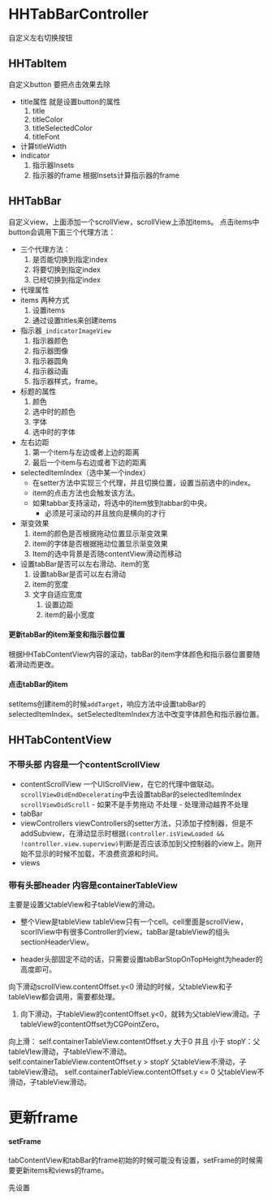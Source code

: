 # HHTabBarController
自定义左右切换按钮

## HHTabItem
自定义button
要把点击效果去除
- title属性
    就是设置button的属性
    1. title
    2. titleColor
    3. titleSelectedColor
    4. titleFont
- 计算titleWidth
- indicator
    1. 指示器Insets
    2. 指示器的frame   根据Insets计算指示器的frame
## HHTabBar
自定义view，上面添加一个scrollView，scrollView上添加items。
点击items中button会调用下面三个代理方法：
- 三个代理方法：
    1. 是否能切换到指定index
    2. 将要切换到指定index
    3. 已经切换到指定index
- 代理属性
- items
    两种方式
    1. 设置items
    2. 通过设置titles来创建items
- 指示器`_indicatorImageView`
    1. 指示器颜色
    2. 指示器图像
    3. 指示器圆角
    4. 指示器动画
    5. 指示器样式，frame。
- 标题的属性
    1. 颜色
    2. 选中时的颜色
    3. 字体
    4. 选中时的字体
- 左右边距
    1. 第一个item与左边或者上边的距离
    2. 最后一个item与右边或者下边的距离
- selectedItemIndex（选中某一个index）
    - 在setter方法中实现三个代理，并且切换位置，设置当前选中的index。
    - item的点击方法也会触发该方法。
    - 如果tabbar支持滚动，将选中的item放到tabbar的中央。
        - 必须是可滚动的并且放向是横向的才行
- 渐变效果
    1. item的颜色是否根据拖动位置显示渐变效果
    2. item的字体是否根据拖动位置显示渐变效果
    3. Item的选中背景是否随contentView滑动而移动
- 设置tabBar是否可以左右滑动、item的宽
    1. 设置tabBar是否可以左右滑动
    2. item的宽度
    3. 文字自适应宽度
        1. 设置边距
        2. item的最小宽度
#### 更新tabBar的item渐变和指示器位置
根据HHTabContentView内容的滚动，tabBar的item字体颜色和指示器位置要随着滑动而更改。
#### 点击tabBar的item
setItems创建item的时候`addTarget`，响应方法中设置tabBar的selectedItemIndex。setSelectedItemIndex方法中改变字体颜色和指示器位置。

## HHTabContentView
### 不带头部 内容是一个contentScrollView
- contentScrollView
    一个UIScrollView，在它的代理中做联动。
    `scrollViewDidEndDecelerating`中去设置tabBar的selectedItemIndex
    `scrollViewDidScroll`
        - 如果不是手势拖动 不处理
        - 处理滑动越界不处理
- tabBar
- viewControllers
    viewControllers的setter方法，只添加子控制器，但是不addSubview，在滑动显示时根据`(controller.isViewLoaded && !controller.view.superview)`判断是否应该添加到父控制器的view上。刚开始不显示的时候不加载，不浪费资源和时间。
- views
    
### 带有头部header 内容是containerTableView
主要是设置父tableView和子tableView的滑动。
- 整个View是tableView
    tableView只有一个cell。cell里面是scrollView，scorllView中有很多Controller的view。tabBar是tableView的组头sectionHeaderView。


- header头部固定不动的话，只需要设置tabBarStopOnTopHeight为header的高度即可。

向下滑动scrollView.contentOffset.y<0
滑动的时候，父tableView和子tableView都会调用，需要都处理。
1. 向下滑动，子tableView的contentOffset.y<0，就转为父tableView滑动。子tableView的contentOffset为CGPointZero。

向上滑：
self.containerTableView.contentOffset.y 大于0 并且 小于 stopY：父tableVIew滑动，子tableView不滑动。
self.containerTableView.contentOffset.y > stopY 父tableView不滑动，子tableView滑动。
self.containerTableView.contentOffset.y <= 0 父tableView不滑动，子tableView滑动。


# 更新frame
#### setFrame
tabContentView和tabBar的frame初始的时候可能没有设置，setFrame的时候需要更新items和views的frame。


先设置
